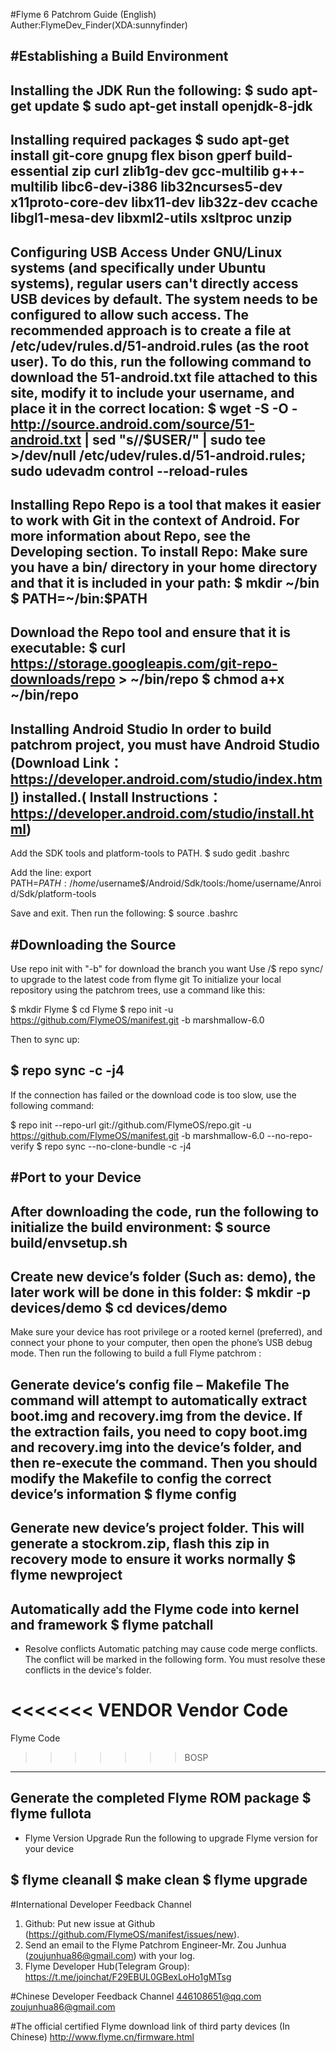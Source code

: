 #Flyme 6 Patchrom Guide (English)
Auther:FlymeDev_Finder(XDA:sunnyfinder)

#Establishing a Build Environment
--------
Installing the JDK
Run the following:
$ sudo apt-get update
$ sudo apt-get install openjdk-8-jdk
--------
Installing required packages
$ sudo apt-get install git-core gnupg flex bison gperf build-essential zip curl zlib1g-dev gcc-multilib g++-multilib libc6-dev-i386 lib32ncurses5-dev x11proto-core-dev libx11-dev lib32z-dev ccache libgl1-mesa-dev libxml2-utils xsltproc unzip
--------
Configuring USB Access
Under GNU/Linux systems (and specifically under Ubuntu systems), regular users can't directly access USB devices by default. The system needs to be configured to allow such access.
The recommended approach is to create a file at /etc/udev/rules.d/51-android.rules (as the root user).
To do this, run the following command to download the 51-android.txt file attached to this site, modify it to include your username, and place it in the correct location:
$ wget -S -O - http://source.android.com/source/51-android.txt | sed "s/<username>/$USER/" | sudo tee >/dev/null /etc/udev/rules.d/51-android.rules; sudo udevadm control --reload-rules
--------
Installing Repo
Repo is a tool that makes it easier to work with Git in the context of Android. For more information about Repo, see the Developing section.
To install Repo:
Make sure you have a bin/ directory in your home directory and that it is included in your path:
$ mkdir ~/bin
$ PATH=~/bin:$PATH
--------
Download the Repo tool and ensure that it is executable:
$ curl https://storage.googleapis.com/git-repo-downloads/repo > ~/bin/repo
$ chmod a+x ~/bin/repo
--------
Installing Android Studio
In order to build patchrom project, you must have Android Studio (Download Link：https://developer.android.com/studio/index.html) installed.( Install Instructions：https://developer.android.com/studio/install.html)
--------
Add the SDK tools and platform-tools to PATH.
$ sudo gedit .bashrc

Add the line:
export PATH=$PATH:/home/$username$/Android/Sdk/tools:/home/username/Anroid/Sdk/platform-tools

Save and exit. Then run the following:
$ source .bashrc

#Downloading the Source
--------
Use repo init with "-b" for download the branch you want
Use /$ repo sync/ to upgrade to the latest code from flyme git
To initialize your local repository using the patchrom trees, use a command like this:

$ mkdir Flyme
$ cd Flyme
$ repo init -u https://github.com/FlymeOS/manifest.git -b marshmallow-6.0

Then to sync up:

$ repo sync -c -j4
----
If the connection has failed or the download code is too slow, use the following command:

$ repo init --repo-url git://github.com/FlymeOS/repo.git -u https://github.com/FlymeOS/manifest.git -b marshmallow-6.0 --no-repo-verify
$ repo sync --no-clone-bundle -c -j4

#Port to your Device
--------
After downloading the code, run the following to initialize the build environment:
$ source build/envsetup.sh
--------
Create new device’s folder (Such as: demo), the later work will be done in this folder:
$ mkdir -p devices/demo
$ cd devices/demo
--------
Make sure your device has root privilege or a rooted kernel (preferred), and connect your phone to your computer, then open the phone’s USB debug mode. Then run the following to build a full Flyme patchrom :

Generate device’s config file – Makefile
The command will attempt to automatically extract boot.img and recovery.img from the device. If the extraction fails, you need to copy boot.img and recovery.img into the device’s folder, and then re-execute the command.
Then you should modify the Makefile to config the correct device’s information
$ flyme config      
--------
Generate new device’s project folder. This will generate a stockrom.zip, flash this zip in recovery mode to ensure it works normally
$ flyme newproject
--------
Automatically add the Flyme code into kernel and framework
$ flyme patchall    
----
* Resolve conflicts
Automatic patching may cause code merge conflicts. The conflict will be marked in the following form. You must resolve these conflicts in the device's folder.

<<<<<<< VENDOR
  Vendor Code
=======
  Flyme Code
>>>>>>> BOSP
--------
Generate the completed Flyme ROM package
$ flyme fullota     
----
* Flyme Version Upgrade
Run the following to upgrade Flyme version for your device

$ flyme cleanall
$ make clean
$ flyme upgrade
--------
#International Developer Feedback Channel
1. Github: Put new issue at Github (https://github.com/FlymeOS/manifest/issues/new).
2. Send an email to the Flyme Patchrom Engineer-Mr. Zou Junhua (zoujunhua86@gmail.com) with your log.
3. Flyme Developer Hub(Telegram Group): https://t.me/joinchat/F29EBUL0GBexLoHo1gMTsg

#Chinese Developer Feedback Channel
446108651@qq.com
zoujunhua86@gmail.com

#The official certified Flyme download link of third party devices (In Chinese)
http://www.flyme.cn/firmware.html
